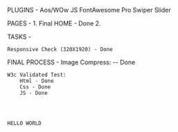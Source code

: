 PLUGINS - 
    Aos/WOw JS
    FontAwesome Pro
    Swiper Slider

PAGES -
    1. Final HOME - Done
    2.



TASKS -

    Responsive Check (320X1920) - Done


FINAL PROCESS - 
    Image Compress: -- Done

    W3c Validated Test:
        Html - Done
        Css - Done
        JS - Done
    



    HELLO WORLD